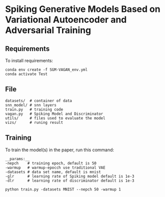 # Spiking Generative Models Based on Variational Autoencoder and Adversarial Training

## Requirements

To install requirements:

```setup
conda env create -f SGM-VAGAN_env.yml
conda activate Test
```

## File

    datasets/  # container of data  
    snn_model/ # snn layers   
    train.py   # training code
    vagan.py   # Spiking Model and Discriminator
    utils/     # files used to evaluate the model
    vizs/      # runing result  

## Training

To train the model(s) in the paper, run this command:  

    __params:__
    -nepch    # training epoch, default is 50
    -warmup   # warmup-epocch use traditional VAE
    -datasets # data set name, default is mnist
    -glr      # learning rate of Spiking model default is 1e-3
    -dlr      # learning rate of discriminator default is 1e-3

```train
python train.py -datasets MNIST --nepch 50 -warmup 1
```



